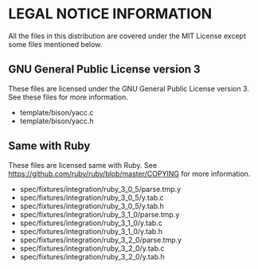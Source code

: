 # LEGAL NOTICE INFORMATION

All the files in this distribution are covered under the MIT License except some files
mentioned below.

## GNU General Public License version 3

These files are licensed under the GNU General Public License version 3. See these files for more information.

* template/bison/yacc.c
* template/bison/yacc.h

## Same with Ruby

These files are licensed same with Ruby. See https://github.com/ruby/ruby/blob/master/COPYING for more information.

* spec/fixtures/integration/ruby_3_0_5/parse.tmp.y
* spec/fixtures/integration/ruby_3_0_5/y.tab.c
* spec/fixtures/integration/ruby_3_0_5/y.tab.h
* spec/fixtures/integration/ruby_3_1_0/parse.tmp.y
* spec/fixtures/integration/ruby_3_1_0/y.tab.c
* spec/fixtures/integration/ruby_3_1_0/y.tab.h
* spec/fixtures/integration/ruby_3_2_0/parse.tmp.y
* spec/fixtures/integration/ruby_3_2_0/y.tab.c
* spec/fixtures/integration/ruby_3_2_0/y.tab.h

